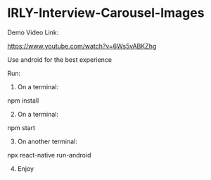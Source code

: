 # IRLY-Interview-Carousel-Images

Demo Video Link:

https://www.youtube.com/watch?v=6Ws5vABKZhg

Use android for the best experience

Run: 

1) On a terminal:

npm install

2) On a terminal:

npm start

3) On another terminal:

npx react-native run-android

4) Enjoy
